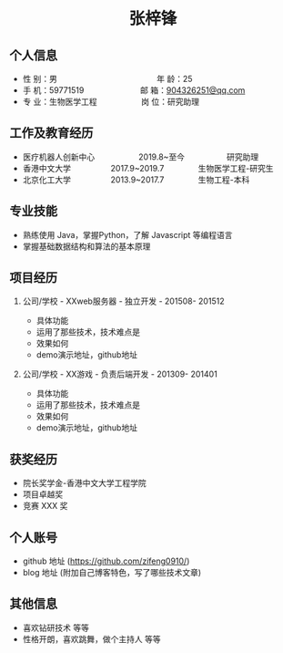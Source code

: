  <center>
     <h1>张梓锋</h1>
 </center>

## 个人信息 

* 性 别：男&emsp;&emsp;&emsp;&emsp;&emsp;&emsp;&emsp;&emsp;&emsp;&emsp;&emsp;&emsp;&ensp;年 龄：25  
* 手 机：59771519 &emsp;&emsp;&emsp;&emsp;&emsp;&emsp;&ensp;  邮 箱：904326251@qq.com    
* 专 业：生物医学工程 &emsp;&emsp;&emsp;&emsp;&emsp; 岗 位：研究助理

## 工作及教育经历

* 医疗机器人创新中心&emsp;&emsp;&emsp;&emsp;&emsp;&ensp;2019.8~至今&emsp;&emsp;&emsp;&emsp;&emsp; 研究助理       
* 香港中文大学&emsp;&emsp;&emsp;&emsp;&emsp;2017.9~2019.7&emsp;&emsp;&emsp;&emsp; 生物医学工程-研究生         
* 北京化工大学&emsp;&emsp;&emsp;&emsp;&emsp;2013.9~2017.7&emsp;&emsp;&emsp;&emsp; 生物工程-本科  

## 专业技能

* 熟练使用 Java，掌握Python，了解 Javascript 等编程语言
* 掌握基础数据结构和算法的基本原理

## 项目经历

1. 公司/学校 - XXweb服务器 - 独立开发 - 201508- 201512 
    * 具体功能 
    * 运用了那些技术，技术难点是
    * 效果如何
    * demo演示地址，github地址 

2. 公司/学校 - XX游戏 - 负责后端开发 - 201309- 201401 
    * 具体功能 
    * 运用了那些技术，技术难点是
    * 效果如何
    * demo演示地址，github地址 

## 获奖经历
* 院长奖学金-香港中文大学工程学院
* 项目卓越奖
* 竞赛 XXX 奖

## 个人账号 
* github 地址 (https://github.com/zifeng0910/)
* blog 地址 (附加自己博客特色，写了哪些技术文章)

## 其他信息 
* 喜欢钻研技术 等等
* 性格开朗，喜欢跳舞，做个主持人 等等 
